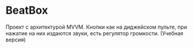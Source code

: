 # BeatBox
Проект с архитектурой MVVM. Кнопки как на диджейском пульте, при нажатие на них издаются звуки, есть регулятор громкости. (Учебная версия)

